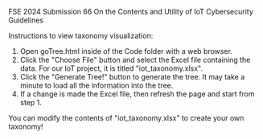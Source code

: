 FSE 2024
Submission 66
On the Contents and Utility of IoT Cybersecurity Guidelines

Instructions to view taxonomy visualization:
1. Open goTree.html inside of the Code folder with a web browser. 
2. Click the "Choose File" button and select the Excel file containing the data. For our IoT project, it is titled "iot_taxonomy.xlsx".
3. Click the "Generate Tree!" button to generate the tree. It may take a minute to load all the information into the tree. 
4. If a change is made the Excel file, then refresh the page and start from step 1.

You can modify the contents of "iot_taxonomy.xlsx" to create your own taxonomy!
